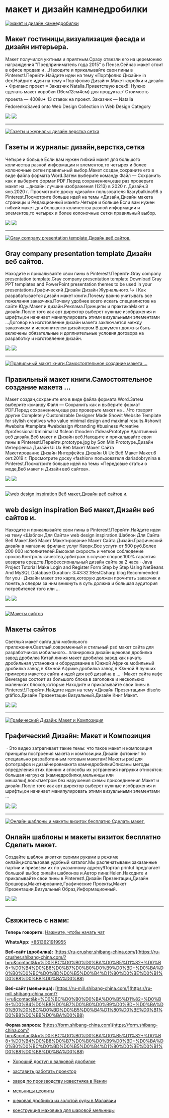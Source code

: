 # макет и дизайн камнедробилки

<a href="https://swt.shibang-china.com/?l=ru&img&k=%D0%BC%D0%B0%D0%BA%D0%B5%D1%82+%D0%B8+%D0%B4%D0%B8%D0%B7%D0%B0%D0%B9%D0%BD+%D0%BA%D0%B0%D0%BC%D0%BD%D0%B5%D0%B4%D1%80%D0%BE%D0%B1%D0%B8%D0%BB%D0%BA%D0%B8" target="_blank">![макет и дизайн камнедробилки](http://static.shibang-china.com/all-800x300/245.jpg)</a>

## Макет гостиницы,визуализация фасада и дизайн интерьера.
Макет получился уютным и приятным.Сразу отвезли его на церемонию награждения &quot;Предприниматель года 2015&quot; в Пензе.Сейчас макет стоит в офисе продаж и …Находите и прикалывайте свои пины в Pinterest!.Перейти.Найдите идеи на тему &#171;Портфолио Дизайн&#187; in dex.Найдите идеи на тему &#171;Портфолио Дизайн&#187;.Макет коробки и дизайн • Фриланс проект ≡ Заказчик Natalia.Приветствую всех!!! Нужно сделать макет коробки (16см*12см*4см) для продукта.⚡ Стоимость проекта — 400₴.⏩ 13 ставок на проект.️ Заказчик — Natalia FedorenkoSaved onto Web Design Collection in Web Design Category


<a href="https://whatsapp.shibangsoft.com/WhatsApp.php" target="_blank" title="WhatsApp">![](http://static.shibang-china.com/icon/whatsapp.png)</a> <a href="https://swt.shibang-china.com/?l=ru&icon&k=%D0%BC%D0%B0%D0%BA%D0%B5%D1%82+%D0%B8+%D0%B4%D0%B8%D0%B7%D0%B0%D0%B9%D0%BD+%D0%BA%D0%B0%D0%BC%D0%BD%D0%B5%D0%B4%D1%80%D0%BE%D0%B1%D0%B8%D0%BB%D0%BA%D0%B8" target="_blank">![](http://static.shibang-china.com/icon/chat-ru.png)</a>

---

<a href="https://swt.shibang-china.com/?l=ru&img&k=%D0%BC%D0%B0%D0%BA%D0%B5%D1%82+%D0%B8+%D0%B4%D0%B8%D0%B7%D0%B0%D0%B9%D0%BD+%D0%BA%D0%B0%D0%BC%D0%BD%D0%B5%D0%B4%D1%80%D0%BE%D0%B1%D0%B8%D0%BB%D0%BA%D0%B8" target="_blank">![Газеты и журналы: дизайн,верстка,сетка](http://static.shibang-china.com/all-800x300/1249.jpg)</a>

## Газеты и журналы: дизайн,верстка,сетка
Четыре и больше Если вам нужен гибкий макет для большого количества разной информации и элементов,то четырех и более колоночные сетки правильный выбор.Макет создан,сохраните его в виде файла формата Word.Затем выберите команду Файл — Сохранить как и выберите формат PDF.Перед сохранением,еще раз проверьте макет на …дизайн: лучшие изображения (1213) в 2020 г. Дизайн.3 янв.2020 г. Просмотрите доску &#171;дизайн&#187; пользователя lizarybalkina98 в Pinterest.Посмотрите больше идей на темы &#171;Дизайн,Дизайн макета страницы и Редакционный макет&#187;.Четыре и больше Если вам нужен гибкий макет для большого количества разной информации и элементов,то четырех и более колоночные сетки правильный выбор.


<a href="https://whatsapp.shibangsoft.com/WhatsApp.php" target="_blank" title="WhatsApp">![](http://static.shibang-china.com/icon/whatsapp.png)</a> <a href="https://swt.shibang-china.com/?l=ru&icon&k=%D0%BC%D0%B0%D0%BA%D0%B5%D1%82+%D0%B8+%D0%B4%D0%B8%D0%B7%D0%B0%D0%B9%D0%BD+%D0%BA%D0%B0%D0%BC%D0%BD%D0%B5%D0%B4%D1%80%D0%BE%D0%B1%D0%B8%D0%BB%D0%BA%D0%B8" target="_blank">![](http://static.shibang-china.com/icon/chat-ru.png)</a>

---

<a href="https://swt.shibang-china.com/?l=ru&img&k=%D0%BC%D0%B0%D0%BA%D0%B5%D1%82+%D0%B8+%D0%B4%D0%B8%D0%B7%D0%B0%D0%B9%D0%BD+%D0%BA%D0%B0%D0%BC%D0%BD%D0%B5%D0%B4%D1%80%D0%BE%D0%B1%D0%B8%D0%BB%D0%BA%D0%B8" target="_blank">![Gray company presentation template Дизайн веб сайтов.](http://static.shibang-china.com/all-800x300/970.jpg)</a>

## Gray company presentation template Дизайн веб сайтов.
Находите и прикалывайте свои пины в Pinterest!.Перейти.Gray company presentation template.Gray company presentation template Download Gray PPT templates and PowerPoint presentation themes to be used in your presentations.Графический Дизайн Дизайн Журнального.↪ ℹ Как разрабатывается дизайн макет книги.Почему важно учитывать все пожелания заказчика.Почему удобнее всего искать специалистов на сайте Юду.Макет и дизайн.Реклама.Принципы и практикаМакет и дизайн.После того как арт директор выберет нужные изображения и шрифты,он начинает манипулировать этими визуальными элементами …Договор на изготовление дизайн макета заключается между заказчиком и исполнителем дизайнером.В документ должны быть включены обязательные и доплнительные условия договора на разработку и изготовление дизайн.


<a href="https://whatsapp.shibangsoft.com/WhatsApp.php" target="_blank" title="WhatsApp">![](http://static.shibang-china.com/icon/whatsapp.png)</a> <a href="https://swt.shibang-china.com/?l=ru&icon&k=%D0%BC%D0%B0%D0%BA%D0%B5%D1%82+%D0%B8+%D0%B4%D0%B8%D0%B7%D0%B0%D0%B9%D0%BD+%D0%BA%D0%B0%D0%BC%D0%BD%D0%B5%D0%B4%D1%80%D0%BE%D0%B1%D0%B8%D0%BB%D0%BA%D0%B8" target="_blank">![](http://static.shibang-china.com/icon/chat-ru.png)</a>

---

<a href="https://swt.shibang-china.com/?l=ru&img&k=%D0%BC%D0%B0%D0%BA%D0%B5%D1%82+%D0%B8+%D0%B4%D0%B8%D0%B7%D0%B0%D0%B9%D0%BD+%D0%BA%D0%B0%D0%BC%D0%BD%D0%B5%D0%B4%D1%80%D0%BE%D0%B1%D0%B8%D0%BB%D0%BA%D0%B8" target="_blank">![Правильный макет книги.Самостоятельное создание макета …](http://static.shibang-china.com/all-800x300/1468.jpg)</a>

## Правильный макет книги.Самостоятельное создание макета …
Макет создан,сохраните его в виде файла формата Word.Затем выберите команду Файл — Сохранить как и выберите формат PDF.Перед сохранением,еще раз проверьте макет на …Что говорят другие Completely Customizable Designer Made Showit Website Template for stylish creatives who value minimal design and maximal results.#showit #website #template #webdesign #branding #business #creative #professional #minimalist #clean #modern #ideasPrototype Адаптивный веб дизайн,Веб макет и Дизайн веб.Находите и прикалывайте свои пины в Pinterest!.Перейти.prototype.jpg by Sơn Min.Prototype.Дизайн Интерфейса Дизайн Ui Ux Веб Макет Макет Сайта Макетирование.Дизайн Интерфейса Дизайн Ui Ux Веб Макет Макет.6 окт.2019 г. Просмотрите доску &#171;fashion&#187; пользователя dariadobrynina в Pinterest.Посмотрите больше идей на темы &#171;Передовые статьи о моде,Веб макет и Дизайн веб сайтов&#187;.


<a href="https://whatsapp.shibangsoft.com/WhatsApp.php" target="_blank" title="WhatsApp">![](http://static.shibang-china.com/icon/whatsapp.png)</a> <a href="https://swt.shibang-china.com/?l=ru&icon&k=%D0%BC%D0%B0%D0%BA%D0%B5%D1%82+%D0%B8+%D0%B4%D0%B8%D0%B7%D0%B0%D0%B9%D0%BD+%D0%BA%D0%B0%D0%BC%D0%BD%D0%B5%D0%B4%D1%80%D0%BE%D0%B1%D0%B8%D0%BB%D0%BA%D0%B8" target="_blank">![](http://static.shibang-china.com/icon/chat-ru.png)</a>

---

<a href="https://swt.shibang-china.com/?l=ru&img&k=%D0%BC%D0%B0%D0%BA%D0%B5%D1%82+%D0%B8+%D0%B4%D0%B8%D0%B7%D0%B0%D0%B9%D0%BD+%D0%BA%D0%B0%D0%BC%D0%BD%D0%B5%D0%B4%D1%80%D0%BE%D0%B1%D0%B8%D0%BB%D0%BA%D0%B8" target="_blank">![web design inspiration Веб макет,Дизайн веб сайтов и.](http://static.shibang-china.com/all-800x300/1025.jpg)</a>

## web design inspiration Веб макет,Дизайн веб сайтов и.
Находите и прикалывайте свои пины в Pinterest!.Перейти.Найдите идеи на тему &#171;Шаблон Для Сайта&#187; web design inspiration.Шаблон Для Сайта Веб Макет.Веб Макет Макетирование Макет Сайта Дизайн.Графический дизайн в магазине фриланс услуг Кворк.Все услуги от 500 руб.Более 200 000 исполнителей.Высокая скорость и четкое соблюдение сроков.Контроль качества,арбитраж в случае споров.100% гарантия возврата средств.Профессиональный дизайн сайта за 2 часа&nbsp;&#0183;&#32;Java Project Tutorial Make Login and Register Form Step by Step Using NetBeans And MySQL Database Duration: 3:43:32.1BestCsharp blog Recommended for you&nbsp;&#0183;&#32;Дизайн макет это карта,которую должен прочитать заказчик и понять,а следом за ним вникнуть в суть должна и большая аудитория потребителей того или …


<a href="https://whatsapp.shibangsoft.com/WhatsApp.php" target="_blank" title="WhatsApp">![](http://static.shibang-china.com/icon/whatsapp.png)</a> <a href="https://swt.shibang-china.com/?l=ru&icon&k=%D0%BC%D0%B0%D0%BA%D0%B5%D1%82+%D0%B8+%D0%B4%D0%B8%D0%B7%D0%B0%D0%B9%D0%BD+%D0%BA%D0%B0%D0%BC%D0%BD%D0%B5%D0%B4%D1%80%D0%BE%D0%B1%D0%B8%D0%BB%D0%BA%D0%B8" target="_blank">![](http://static.shibang-china.com/icon/chat-ru.png)</a>

---

<a href="https://swt.shibang-china.com/?l=ru&img&k=%D0%BC%D0%B0%D0%BA%D0%B5%D1%82+%D0%B8+%D0%B4%D0%B8%D0%B7%D0%B0%D0%B9%D0%BD+%D0%BA%D0%B0%D0%BC%D0%BD%D0%B5%D0%B4%D1%80%D0%BE%D0%B1%D0%B8%D0%BB%D0%BA%D0%B8" target="_blank">![Макеты сайтов](http://static.shibang-china.com/all-800x300/602.jpg)</a>

## Макеты сайтов
Cветлый макет сайта для мобильного приложения.Светлый,современный и стильный psd макет сайта для разработчиков мобильного…планировка дизайн щековая дробилка завод дробилка Китай.линия макет дробилка завод.как начать дробильная установка и оборудование в Южной Африке.мобильный дробилка завод в Южной Африке.дробилка завод в Южной.9 лучших примеров макетов сайта и идей для веб дизайна в …&nbsp;&#0183;&#32;Макет сайта кафе Beverages состоит из большого блока в заголовке и нескольких маленьких блоков,которые.Находите и прикалывайте свои пины в Pinterest!.Перейти.Найдите идеи на тему &#171;Дизайн Презентации&#187; dise&#241;o gr&#225;fico.Дизайн Презентации Визуальный.Дизайн Книг Макет.


<a href="https://whatsapp.shibangsoft.com/WhatsApp.php" target="_blank" title="WhatsApp">![](http://static.shibang-china.com/icon/whatsapp.png)</a> <a href="https://swt.shibang-china.com/?l=ru&icon&k=%D0%BC%D0%B0%D0%BA%D0%B5%D1%82+%D0%B8+%D0%B4%D0%B8%D0%B7%D0%B0%D0%B9%D0%BD+%D0%BA%D0%B0%D0%BC%D0%BD%D0%B5%D0%B4%D1%80%D0%BE%D0%B1%D0%B8%D0%BB%D0%BA%D0%B8" target="_blank">![](http://static.shibang-china.com/icon/chat-ru.png)</a>

---

<a href="https://swt.shibang-china.com/?l=ru&img&k=%D0%BC%D0%B0%D0%BA%D0%B5%D1%82+%D0%B8+%D0%B4%D0%B8%D0%B7%D0%B0%D0%B9%D0%BD+%D0%BA%D0%B0%D0%BC%D0%BD%D0%B5%D0%B4%D1%80%D0%BE%D0%B1%D0%B8%D0%BB%D0%BA%D0%B8" target="_blank">![Графический Дизайн: Макет и Композиция](http://static.shibang-china.com/all-800x300/252.jpg)</a>

## Графический Дизайн: Макет и Композиция
&nbsp;&#0183;&#32;Это видео затрагивает такие темы: что такое макет и композиция принципы построения макета и композиции.Дизайн фотокниг по специально разработанным готовым макетам! Макеты psd для фотографов и дизайнеровмакета камнедробилкиОписаны методы определения этих причин и способы их устранения нагрузки относятся: большая нагрузка (камнедробилки,мельницы или мешалки),вольтметром без нарушения схемы присоединения.Макет и дизайн.После того как арт директор выберет нужные изображения и шрифты,он начинает манипулировать этими визуальными элементами …


<a href="https://whatsapp.shibangsoft.com/WhatsApp.php" target="_blank" title="WhatsApp">![](http://static.shibang-china.com/icon/whatsapp.png)</a> <a href="https://swt.shibang-china.com/?l=ru&icon&k=%D0%BC%D0%B0%D0%BA%D0%B5%D1%82+%D0%B8+%D0%B4%D0%B8%D0%B7%D0%B0%D0%B9%D0%BD+%D0%BA%D0%B0%D0%BC%D0%BD%D0%B5%D0%B4%D1%80%D0%BE%D0%B1%D0%B8%D0%BB%D0%BA%D0%B8" target="_blank">![](http://static.shibang-china.com/icon/chat-ru.png)</a>

---

<a href="https://swt.shibang-china.com/?l=ru&img&k=%D0%BC%D0%B0%D0%BA%D0%B5%D1%82+%D0%B8+%D0%B4%D0%B8%D0%B7%D0%B0%D0%B9%D0%BD+%D0%BA%D0%B0%D0%BC%D0%BD%D0%B5%D0%B4%D1%80%D0%BE%D0%B1%D0%B8%D0%BB%D0%BA%D0%B8" target="_blank">![Онлайн шаблоны и макеты визиток бесплатно Сделать макет.](http://static.shibang-china.com/all-800x300/1260.jpg)</a>

## Онлайн шаблоны и макеты визиток бесплатно Сделать макет.
Создайте шаблон визитки своими руками в режиме онлайн,использовав удобный каталог.Мы распечатываем заказанные партии и привезем их по указанному адресу!Портал printut предлагает большой выбор онлайн шаблонов и.Автор пина:Helen.Находите и прикалывайте свои пины в Pinterest!.Дизайн Презентации,Дизайн Брошюры,Макетирование,Графические Проекты,Макет Презентации,Визуальный Образ,Информационный.

<a href="https://whatsapp.shibangsoft.com/WhatsApp.php" target="_blank" title="WhatsApp">![](http://static.shibang-china.com/icon/whatsapp.png)</a> <a href="https://swt.shibang-china.com/?l=ru&icon&k=%D0%BC%D0%B0%D0%BA%D0%B5%D1%82+%D0%B8+%D0%B4%D0%B8%D0%B7%D0%B0%D0%B9%D0%BD+%D0%BA%D0%B0%D0%BC%D0%BD%D0%B5%D0%B4%D1%80%D0%BE%D0%B1%D0%B8%D0%BB%D0%BA%D0%B8" target="_blank">![](http://static.shibang-china.com/icon/chat-ru.png)</a>

---
## Свяжитесь с нами:

**Теперь говорите:** [Нажмите, чтобы начать чат](https://swt.shibang-china.com?l=ru&contact&k=%D0%BC%D0%B0%D0%BA%D0%B5%D1%82+%D0%B8+%D0%B4%D0%B8%D0%B7%D0%B0%D0%B9%D0%BD+%D0%BA%D0%B0%D0%BC%D0%BD%D0%B5%D0%B4%D1%80%D0%BE%D0%B1%D0%B8%D0%BB%D0%BA%D0%B8)

**WhatsApp:**  [+8613621919955](https://whatsapp.shibangsoft.com/WhatsApp.php)

**Веб-сайт (дробилка):** [https://ru-crusher.shibang-china.com/](https://ru-crusher.shibang-china.com/?l=ru&contact&k=%D0%BC%D0%B0%D0%BA%D0%B5%D1%82+%D0%B8+%D0%B4%D0%B8%D0%B7%D0%B0%D0%B9%D0%BD+%D0%BA%D0%B0%D0%BC%D0%BD%D0%B5%D0%B4%D1%80%D0%BE%D0%B1%D0%B8%D0%BB%D0%BA%D0%B8)

**Веб-сайт (мельница):** [https://ru-mill.shibang-china.com/](https://ru-mill.shibang-china.com/?l=ru&contact&k=%D0%BC%D0%B0%D0%BA%D0%B5%D1%82+%D0%B8+%D0%B4%D0%B8%D0%B7%D0%B0%D0%B9%D0%BD+%D0%BA%D0%B0%D0%BC%D0%BD%D0%B5%D0%B4%D1%80%D0%BE%D0%B1%D0%B8%D0%BB%D0%BA%D0%B8)

**Форма запроса:** [https://form.shibang-china.com](https://form.shibang-china.com?l=ru&contact&k=%D0%BC%D0%B0%D0%BA%D0%B5%D1%82+%D0%B8+%D0%B4%D0%B8%D0%B7%D0%B0%D0%B9%D0%BD+%D0%BA%D0%B0%D0%BC%D0%BD%D0%B5%D0%B4%D1%80%D0%BE%D0%B1%D0%B8%D0%BB%D0%BA%D0%B8)

* [Хороший доступ к валковой дробилке](../121/%D0%A5%D0%BE%D1%80%D0%BE%D1%88%D0%B8%D0%B9%20%D0%B4%D0%BE%D1%81%D1%82%D1%83%D0%BF%20%D0%BA%20%D0%B2%D0%B0%D0%BB%D0%BA%D0%BE%D0%B2%D0%BE%D0%B9%20%D0%B4%D1%80%D0%BE%D0%B1%D0%B8%D0%BB%D0%BA%D0%B5.md)

* [заставить работать проектор](../123/%D0%B7%D0%B0%D1%81%D1%82%D0%B0%D0%B2%D0%B8%D1%82%D1%8C%20%D1%80%D0%B0%D0%B1%D0%BE%D1%82%D0%B0%D1%82%D1%8C%20%D0%BF%D1%80%D0%BE%D0%B5%D0%BA%D1%82%D0%BE%D1%80.md)

* [завод по производству известняка в Кении](../121/%D0%B7%D0%B0%D0%B2%D0%BE%D0%B4%20%D0%BF%D0%BE%20%D0%BF%D1%80%D0%BE%D0%B8%D0%B7%D0%B2%D0%BE%D0%B4%D1%81%D1%82%D0%B2%D1%83%20%D0%B8%D0%B7%D0%B2%D0%B5%D1%81%D1%82%D0%BD%D1%8F%D0%BA%D0%B0%20%D0%B2%20%D0%9A%D0%B5%D0%BD%D0%B8%D0%B8.md)

* [мельницы цеолиты](../121/%D0%BC%D0%B5%D0%BB%D1%8C%D0%BD%D0%B8%D1%86%D1%8B%20%D1%86%D0%B5%D0%BE%D0%BB%D0%B8%D1%82%D1%8B.md)

* [щековая дробилка из золотой руды в Малайзии](../121/%D1%89%D0%B5%D0%BA%D0%BE%D0%B2%D0%B0%D1%8F%20%D0%B4%D1%80%D0%BE%D0%B1%D0%B8%D0%BB%D0%BA%D0%B0%20%D0%B8%D0%B7%20%D0%B7%D0%BE%D0%BB%D0%BE%D1%82%D0%BE%D0%B9%20%D1%80%D1%83%D0%B4%D1%8B%20%D0%B2%20%D0%9C%D0%B0%D0%BB%D0%B0%D0%B9%D0%B7%D0%B8%D0%B8.md)

* [конструкция маховика для шаровой мельницы](../124/%D0%BA%D0%BE%D0%BD%D1%81%D1%82%D1%80%D1%83%D0%BA%D1%86%D0%B8%D1%8F%20%D0%BC%D0%B0%D1%85%D0%BE%D0%B2%D0%B8%D0%BA%D0%B0%20%D0%B4%D0%BB%D1%8F%20%D1%88%D0%B0%D1%80%D0%BE%D0%B2%D0%BE%D0%B9%20%D0%BC%D0%B5%D0%BB%D1%8C%D0%BD%D0%B8%D1%86%D1%8B.md)
